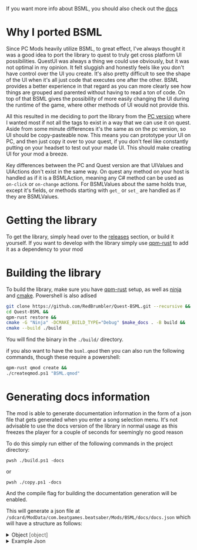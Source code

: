 If you want more info about BSML, you should also check out the [docs](https://redbrumbler.github.io/Quest-BSML-Docs/)

# Why I ported BSML

Since PC Mods heavily utilize BSML, to great effect, I've always thought it was a good idea to port the library to quest to truly get cross platform UI possibilities. QuestUI was always a thing we could use obviously, but it was not optimal in my opinion. It felt sluggish and honestly feels like you don't have control over the UI you create. It's also pretty difficult to see the shape of the UI when it's all just code that executes one after the other. BSML provides a better experience in that regard as you can more clearly see how things are grouped and parented without having to read a ton of code. On top of that BSML gives the possibility of more easily changing the UI during the runtime of the game, where other methods of UI would not provide this.

All this resulted in me deciding to port the library from the [PC version](https://github.com/monkeymanboy/BeatSaberMarkupLanguage) where I wanted most if not all the tags to exist in a way that we can use it on quest. Aside from some minute differences it's the same as on the pc version, so UI should be copy-pasteable now.
This means you can prototype your UI on PC, and then just copy it over to your quest, if you don't feel like constantly putting on your headset to test out your made UI. This should make creating UI for your mod a breeze.

Key differences between the PC and Quest version are that UIValues and UIActions don't exist in the same way. On quest any method on your host is handled as if it is a BSMLAction, meaning any C# method can be used as `on-click` or `on-change` actions. For BSMLValues about the same holds true, except it's fields, or methods starting with `get_` or `set_` are handled as if they are BSMLValues.

# Getting the library
To get the library, simply head over to the [releases](https://github.com/RedBrumbler/Quest-BSML/releases) section, or build it yourself.
If you want to develop with the library simply use [qpm-rust](https://github.com/RedBrumbler/QuestPackageManager-Rust) to add it as a dependency to your mod

# Building the library
To build the library, make sure you have [qpm-rust](https://github.com/RedBrumbler/QuestPackageManager-Rust) setup, as well as [ninja](https://github.com/ninja-build/ninja/releases/latest) and [cmake](https://cmake.org/download/). Powershell is also adised

```bash
git clone https://github.com/RedBrumbler/Quest-BSML.git --recursive &&
cd Quest-BSML &&
qpm-rust restore &&
cmake -G "Ninja" -DCMAKE_BUILD_TYPE="Debug" $make_docs . -B build &&
cmake --build ./build
```

You will find the binary in the `./build/` directory.

if you also want to have the `bsml.qmod` then you can also run the following commands, though these require a powershell:

```bash
qpm-rust qmod create &&
./createqmod.ps1 "BSML.qmod"
```

# Generating docs information

The mod is able to generate documentation information in the form of a json file that gets generated when you enter a song selection menu.
It's not advisable to use the docs version of the library in normal usage as this freezes the player for a couple of seconds for seemingly no good reason

To do this simply run either of the following commands in the project directory:

```shell
pwsh ./build.ps1 -docs
```
or
```shell
pwsh ./copy.ps1 -docs
```

And the compile flag for building the documentation generation will be enabled.

This will generate a json file at `/sdcard/ModData/com.beatgames.beatsaber/Mods/BSML/docs/docs.json` which will have a structure as follows:

<details>
   <summary>Object <font color="#55555">[object]</font></summary>
   <details style="margin-left:20px"><summary>tags <font color="#55555">[object array]</font></summary>
      <details style="margin-left:20px"><summary>tag <font color="#55555">[object]</font></summary>
         <p  style="margin-left:40px">
            name <font color="#55555">[string]</font><br/>
            aliases <font color="#55555">[string array]</font><br/>
            components <font color="#55555">[string array]</font>
         </p>
      </details>
   </details>
   <details style="margin-left:20px"><summary>macros <font color="#55555">[object array]</font></summary>
      <details style="margin-left:20px"><summary>macro <font color="#55555">[object]</font></summary>
         <p  style="margin-left:40px">
            name <font color="#55555">[string]</font><br/>
            aliases <font color="#55555">[string array]</font><br/>
            <details style="margin-left:20px"><summary>properties <font color="#55555">[object array]</font></summary>
               <details style="margin-left:20px"><summary>property <font color="#55555">[object]</font></summary>
                  <p  style="margin-left:40px">
                     key <font color="#55555">[string]</font><br/>
                     aliases <font color="#55555">[string array]</font>
                  </p>
               </details>
            </details>
         </p>
      </details>
   </details>
   <details style="margin-left:20px"><summary>components <font color="#55555">[object array]</font></summary>
      <details style="margin-left:20px"><summary>component <font color="#55555">[object]</font></summary>
         <p  style="margin-left:40px">
            typename <font color="#55555">[string]</font><br/>
            <details style="margin-left:20px"><summary>properties <font color="#55555">[object array]</font></summary>
               <details style="margin-left:20px"><summary>property <font color="#55555">[object]</font></summary>
                  <p  style="margin-left:40px">
                     key <font color="#55555">[string]</font><br/>
                     aliases <font color="#55555">[string array]</font>
                  </p>
               </details>
            </details>
         </p>
      </details>
   </details>
</details>

<details>
   <summary> Example Json </summary>

```json
{
    "tags": [
        {
            "name": "action-button",
            "aliases": [
                "action-button",
                "primary-button"
            ],
            "components": [
                "UnityEngine.UI.Button",
                "UnityEngine.UI.ContentSizeFitter",
                "UnityEngine.UI.LayoutElement",
                "UnityEngine.UI.LayoutGroup",
                "UnityEngine.RectTransform",
                "UnityEngine.UI.Selectable",
                "TMPro.TextMeshProUGUI"
            ]
        }
    ],
    "macros": [
        {
            "name": "macro.as-host",
            "aliases": [
                "macro.as-host"
            ],
            "properties": [
                {
                    "key": "host",
                    "aliases": [
                        "host"
                    ]
                }
            ]
        }
    ],
    "components": [
        {
            "typename": "UnityEngine.UI.Button",
            "properties": [
                {
                    "key": "clickEvent",
                    "aliases": [
                        "click-event",
                        "event-click"
                    ]
                },
                {
                    "key": "onClick",
                    "aliases": [
                        "on-click"
                    ]
                }
            ]
        }
    ]
}
```
</details>
